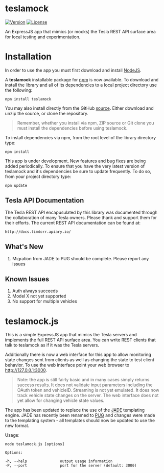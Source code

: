 # teslamock

[![Version](http://img.shields.io/npm/v/teslamock.png)](https://www.npmjs.org/package/teslamock)
[![License](https://img.shields.io/npm/l/teslamock.svg)](https://github.com/mseminatore/teslamock/blob/master/LICENSE)

An ExpressJS app that mimics (or mocks) the Tesla REST API surface area for local testing and experimentation.

# Installation

In order to use the app you must first download and install [NodeJS](http://nodejs.org).

A **teslamock** installable package for [npm](http://npmjs.org) is now available.  To download and install the library 
and all of its dependencies to a local project directory use the following:

    npm install teslamock

You may also install directly from the GitHub [source](https://github.com/mseminatore/teslamock).  Either 
download and unzip the source, or clone the repository.

>Remember, whether you install via npm, ZIP source or Git clone you must install the dependencies before using teslamock.

To install dependencies via npm, from the root level of the library directory type:

    npm install

This app is under development.  New features and bug fixes are being added periodically.  To ensure that you have 
the very latest version of teslamock and it's dependencies be sure to update frequently. To do so, from your project 
directory type:

    npm update

## Tesla API Documentation

The Tesla REST API encapusulated by this library was documented through the collaboration of many Tesla owners.  Please
thank and support them for their efforts.  The current REST API documentation can be found at:

    http://docs.timdorr.apiary.io/

## What's New

1. Migration from JADE to PUG should be complete.  Please report any issues

## Known Issues

1. Auth always succeeds
2. Model X not yet supported
3. No support for multiple vehicles
	
# teslamock.js

This is a simple ExpressJS app that mimics the Tesla servers and implements the full REST API surface area.  You can write
REST clients that talk to teslamock as if it was the Tesla servers.

Additionally there is now a web interface for this app to allow monitoring state changes sent from clients as well as
changing the state to test client behavior.  To use the web interface point your web browser to http://127.0.0.1:3000.

>Note: the app is still fairly basic and in many cases simply returns success results.  It does not validate input 
>parameters including the OAuth token and vehicleID.  Streaming is not yet emulated.  It does now track vehicle 
>state changes on the server.  The web interface does not yet allow for changing vehicle state values.

The app has been updated to replace the use of the [JADE](http://www.npmjs.com/package/jade) templating engine.  JADE has 
recently been renamed to [PUG](http://www.npmjs.com/package/pug) and changes were made to the templating system - all 
templates should now be updated to use the new format.

Usage:

    node teslamock.js [options]

    Options:
	
    -h, --help               output usage information
    -P, --port               port for the server (default: 3000)


